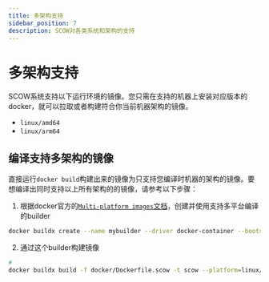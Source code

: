 ```yaml
---
title: 多架构支持
sidebar_position: 7
description: SCOW对各类系统和架构的支持
---
```


# 多架构支持

SCOW系统支持以下运行环境的镜像。您只需在支持的机器上安装对应版本的docker，就可以拉取或者构建符合你当前机器架构的镜像。

- `linux/amd64`
- `linux/arm64`

## 编译支持多架构的镜像

直接运行`docker build`构建出来的镜像为只支持您编译时机器的架构的镜像。要想编译出同时支持以上所有架构的的镜像，请参考以下步骤：

1. 根据docker官方的[`Multi-platform images`文档](https://docs.docker.com/build/building/multi-platform/)，创建并使用支持多平台编译的builder

```bash
docker buildx create --name mybuilder --driver docker-container --bootstrap --use
```

2. 通过这个builder构建镜像

```bash
# 
docker buildx build -f docker/Dockerfile.scow -t scow --platform=linux/arm64,linux/cmd64 .
```

